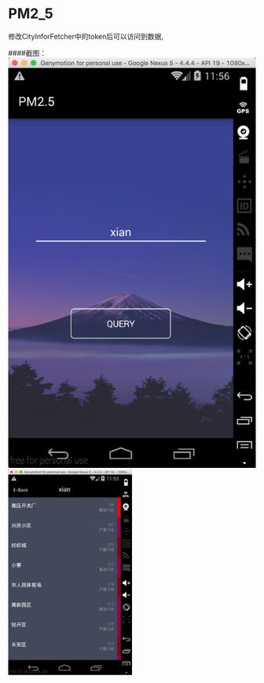 # PM2_5
修改CityInforFetcher中的token后可以访问到数据,

####截图：
![](pic0.png) 
<img src="pic1.png" width="50%" height="50%">
